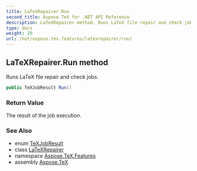 ```yaml
---
title: LaTeXRepairer.Run
second_title: Aspose.TeX for .NET API Reference
description: LaTeXRepairer method. Runs LaTeX file repair and check jobs
type: docs
weight: 20
url: /net/aspose.tex.features/latexrepairer/run/
---
```

## LaTeXRepairer.Run method

Runs LaTeX file repair and check jobs.

```csharp
public TeXJobResult Run()
```

### Return Value

The result of the job execution.

### See Also

* enum [TeXJobResult](../../../aspose.tex/texjobresult/)
* class [LaTeXRepairer](../)
* namespace [Aspose.TeX.Features](../../latexrepairer/)
* assembly [Aspose.TeX](../../../)


